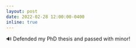 ```yaml
---
layout: post
date: 2022-02-28 12:00:00-0400
inline: true
---
```


🔊 Defended my PhD thesis and passed with minor!